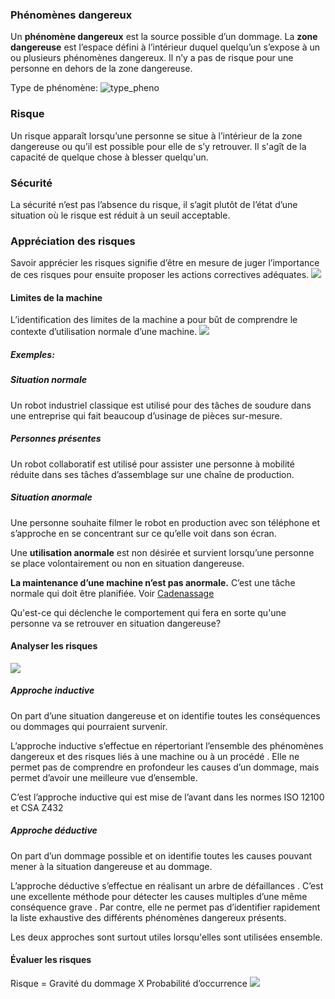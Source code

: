 ### Phénomènes dangereux
Un **phénomène dangereux** est la source possible d’un dommage. La **zone dangereuse** est l’espace défini à l’intérieur duquel quelqu’un s’expose à un ou plusieurs phénomènes dangereux. Il n’y a pas de risque pour une personne en dehors de la zone dangereuse.

Type de phénomène:
![type_pheno](Images/Pasted%20image%2020250411112521.png)

### Risque
Un risque apparaît lorsqu’une personne se situe à l’intérieur de la zone dangereuse ou qu’il est possible pour elle de s’y retrouver. Il s'agît de la capacité de quelque chose à blesser quelqu'un.

### Sécurité
La sécurité n’est pas l’absence du risque, il s’agit plutôt de l’état d’une situation où le risque est réduit à un seuil acceptable.

### Appréciation des risques
Savoir apprécier les risques signifie d’être en mesure de juger l’importance de ces risques pour ensuite proposer les actions correctives adéquates.
![](Images/Pasted%20image%2020250411112923.png)
#### Limites de la machine
L’identification des limites de la machine a pour bût de comprendre le contexte d’utilisation normale d’une machine.
![](Images/Pasted%20image%2020250411112718.png)
##### Exemples:
##### Situation normale
Un robot industriel classique est utilisé pour des tâches de soudure dans une entreprise qui fait beaucoup d’usinage de pièces sur-mesure.
##### Personnes présentes
Un robot collaboratif est utilisé pour assister une personne à mobilité réduite dans ses tâches d’assemblage sur une chaîne de production.
##### Situation anormale
Une personne souhaite filmer le robot en production avec son téléphone et s’approche en se concentrant sur ce qu’elle voit dans son écran.

Une **utilisation anormale** est non désirée et survient lorsqu’une personne se place volontairement ou non en situation dangereuse.

**La maintenance d’une machine n’est pas anormale.** C’est une tâche normale qui doit être planifiée. Voir [Cadenassage](Cadenassage.md)

Qu'est-ce qui déclenche le comportement qui fera en sorte qu'une personne va se retrouver en situation dangereuse?
#### Analyser les risques
![](Images/Pasted%20image%2020250411113052.png)
##### Approche inductive
On part d’une situation dangereuse et on identifie toutes les conséquences ou dommages qui pourraient survenir.

L’approche inductive s’effectue en répertoriant l’ensemble des phénomènes dangereux et des risques liés à une machine ou à un procédé . Elle ne permet pas de comprendre en profondeur les causes d’un dommage, mais permet d’avoir une meilleure vue d’ensemble.

C’est l’approche inductive qui est mise de l’avant dans les normes ISO 12100 et CSA Z432
##### Approche déductive
On part d’un dommage possible et on identifie toutes les causes pouvant mener à la situation dangereuse et au dommage.

L’approche déductive s’effectue en réalisant un arbre de défaillances . C’est une excellente méthode pour détecter les causes multiples d’une même conséquence grave . Par contre, elle ne permet pas d’identifier rapidement la liste exhaustive des différents phénomènes dangereux présents.

Les deux approches sont surtout utiles lorsqu'elles sont utilisées ensemble.
#### Évaluer les risques
Risque = Gravité du dommage X Probabilité d’occurrence
![](Images/Pasted%20image%2020250411113123.png)